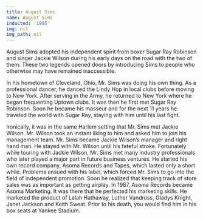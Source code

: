 ```yaml
---
title: August Sims
name: August Sims
inducted: '1995'
img: nil
img_path: nil
---
```


August Sims adopted his independent spirit from boxer Sugar Ray Robinson and singer Jackie Wilson during his early days on the road with the two of them. These two legends opened doors by introducing Sims to people who otherwise may have remained inaccessible. 

In his hometown of Cleveland, Ohio, Mr. Sims was doing his own thing. As a professional dancer, he danced the Lindy Hop in local clubs before moving to New York. After serving in the Army, he returned to New York where he began frequenting Uptown clubs. It was then he first met Sugar Ray Robinson. Soon he became his masseur and for the next 11 years he traveled the world with Sugar Ray, staying with him until his last fight. 

Ironically, it was in the same Harlem setting that Mr. Sims met Jackie Wilson. Mr. Wilson took an instant liking to him and asked him to join his management team. Mr. Sims became Jackie Wilson’s manager and right hand man. He stayed with Mr. Wilson until his fateful stroke. Fortunately while touring with Jackie Wilson, Mr. Sims met many industry professionals who later played a major part in future business ventures. He started his own record company, Asoma Records and Tapes, which lasted only a short while. Problems ensued with his label, which forced Mr. Sims to go into the field of independent promotion. Soon he realized that keeping track of store sales was as important as getting airplay. In 1987, Asoma Records became Asoma Marketing. It was there that he perfected his marketing skills. He marketed the product of Lalah Hathaway, Luther Vandross, Gladys Knight, Janet Jackson and Keith Sweat.
Prior to his death, you would find him in his box seats at Yankee Stadium. 
